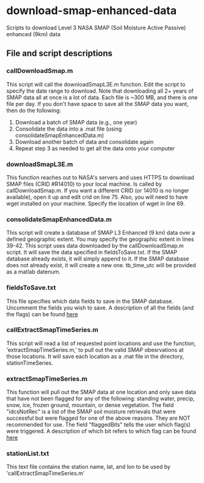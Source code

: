 # download-smap-enhanced-data
Scripts to download Level 3 NASA SMAP (Soil Moisture Active Passive) enhanced (9km) data 

## File and script descriptions
### callDownloadSmap.m
This script will call the downloadSmapL3E.m function. Edit the script to specify the date range to download. Note that downloading all 2+ years of SMAP data all at once is a lot of data. Each file is ~300 MB, and there is one file per day. If you don't have space to save all the SMAP data you want, then do the following:
1. Download a batch of SMAP data (e.g., one year)
2. Consolidate the data into a .mat file (using consolidateSmapEnhancedData.m)
3. Download another batch of data and consolidate again
4. Repeat step 3 as needed to get all the data onto your computer
### downloadSmapL3E.m
This function reaches out to NASA's servers and uses HTTPS to download SMAP files (CRID #R14010) to your local machine. Is called by callDownloadSmap.m. If you want a different CRID (or 14010 is no longer available), open it up and edit crid on line 75. Also, you will need to have wget installed on your machine. Specify the location of wget in line 69.
### consolidateSmapEnhancedData.m
This script will create a database of SMAP L3 Enhanced (9 km) data over a defined geographic extent. You may specify the geographic extent in lines 39-42. This script uses data downloaded by the callDownloadSmap.m script. It will save the data specified in fieldsToSave.txt. If the SMAP database already exists, it will simply append to it. If the SMAP database does not already exist, it will create a new one. tb_time_utc will be provided as a matlab datenum.
### fieldsToSave.txt
This file specifies which data fields to save in the SMAP database. Uncomment the fields you wish to save. A description of all the fields (and the flags) can be found [here](https://nsidc.org/data/smap/spl3smp_e/data-fields)
### callExtractSmapTimeSeries.m
This script will read a list of requested point locations and use the function, 'extractSmapTimeSeries.m,' to pull out the valid SMAP obesrvations at those locations. It will save each location as a .mat file in the directory, stationTimeSeries.
### extractSmapTimeSeries.m
This function will pull out the SMAP data at one location and only save data that have not been flagged for any of the following: standing water, precip, snow, ice, frozen ground, mountain, or dense vegetation.
The field "idcsNotRec" is a list of the SMAP soil moisture retrievals that were successful but were flagged for one of the above reasons. They are NOT recommended for use.
The field "flaggedBits" tells the user which flag(s) were triggered. A description of which bit refers to which flag can be found [here](https://nsidc.org/data/smap/spl3smp_e/data-fields#surf)
### stationList.txt
This text file contains the station name, lat, and lon to be used by 'callExtractSmapTimeSeries.m'

